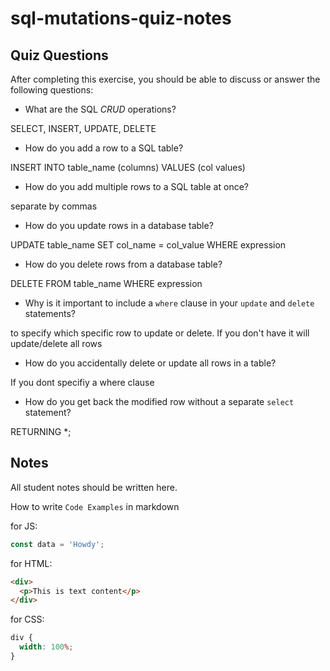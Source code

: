 # sql-mutations-quiz-notes

## Quiz Questions

After completing this exercise, you should be able to discuss or answer the following questions:

- What are the SQL _CRUD_ operations?

SELECT, INSERT, UPDATE, DELETE

- How do you add a row to a SQL table?

INSERT INTO table_name (columns)
VALUES (col values)

- How do you add multiple rows to a SQL table at once?

separate by commas

- How do you update rows in a database table?

UPDATE table_name
SET col_name = col_value
WHERE expression

- How do you delete rows from a database table?

DELETE
FROM table_name
WHERE expression

- Why is it important to include a `where` clause in your `update` and `delete` statements?

to specify which specific row to update or delete. If you don't have it will update/delete all rows

- How do you accidentally delete or update all rows in a table?

If you dont specifiy a where clause

- How do you get back the modified row without a separate `select` statement?

RETURNING \*;

## Notes

All student notes should be written here.

How to write `Code Examples` in markdown

for JS:

```javascript
const data = 'Howdy';
```

for HTML:

```html
<div>
  <p>This is text content</p>
</div>
```

for CSS:

```css
div {
  width: 100%;
}
```
